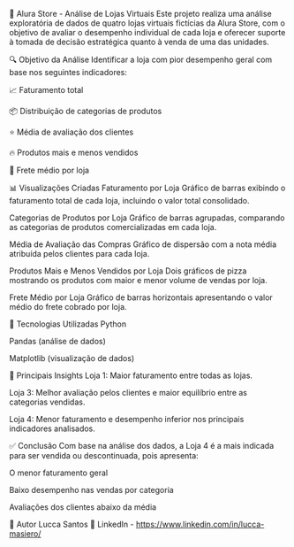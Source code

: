 🛒 Alura Store - Análise de Lojas Virtuais
Este projeto realiza uma análise exploratória de dados de quatro lojas virtuais fictícias da Alura Store, com o objetivo de avaliar o desempenho individual de cada loja e oferecer suporte à tomada de decisão estratégica quanto à venda de uma das unidades.

🔍 Objetivo da Análise
Identificar a loja com pior desempenho geral com base nos seguintes indicadores:

📈 Faturamento total

📦 Distribuição de categorias de produtos

⭐ Média de avaliação dos clientes

🔥 Produtos mais e menos vendidos

🚚 Frete médio por loja

📊 Visualizações Criadas
Faturamento por Loja
Gráfico de barras exibindo o faturamento total de cada loja, incluindo o valor total consolidado.

Categorias de Produtos por Loja
Gráfico de barras agrupadas, comparando as categorias de produtos comercializadas em cada loja.

Média de Avaliação das Compras
Gráfico de dispersão com a nota média atribuída pelos clientes para cada loja.

Produtos Mais e Menos Vendidos por Loja
Dois gráficos de pizza mostrando os produtos com maior e menor volume de vendas por loja.

Frete Médio por Loja
Gráfico de barras horizontais apresentando o valor médio do frete cobrado por loja.

🧪 Tecnologias Utilizadas
Python

Pandas (análise de dados)

Matplotlib (visualização de dados)

📌 Principais Insights
Loja 1: Maior faturamento entre todas as lojas.

Loja 3: Melhor avaliação pelos clientes e maior equilíbrio entre as categorias vendidas.

Loja 4: Menor faturamento e desempenho inferior nos principais indicadores analisados.

✅ Conclusão
Com base na análise dos dados, a Loja 4 é a mais indicada para ser vendida ou descontinuada, pois apresenta:

O menor faturamento geral

Baixo desempenho nas vendas por categoria

Avaliações dos clientes abaixo da média

👤 Autor
Lucca Santos
📎 LinkedIn - https://www.linkedin.com/in/lucca-masiero/
